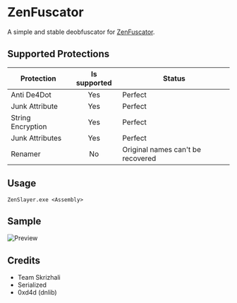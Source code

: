 # ZenFuscator


A simple and stable deobfuscator for [ZenFuscator](https://github.com/Zenixas/ZenFuscator).

## Supported Protections
Protection| Is supported | Status
------------- | :---: | ---- |
Anti De4Dot | Yes | Perfect
Junk Attribute | Yes | Perfect
String Encryption | Yes | Perfect
Junk Attributes | Yes | Perfect
Renamer | No | Original names can't be recovered

## Usage
```
ZenSlayer.exe <Assembly>
```

## Sample

![Preview](https://i.imgur.com/jseKOdM.png)

## Credits
- Team Skrizhali
- Serialized
- 0xd4d (dnlib)
